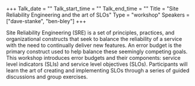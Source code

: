 +++
Talk_date = ""
Talk_start_time = ""
Talk_end_time = ""
Title = "Site Reliability Engineering and the art of SLOs"
Type = "workshop"
Speakers = ["dave-stanke", "ben-bley"]
+++

Site Reliability Engineering (SRE) is a set of principles, practices, and organizational constructs that seek to balance the reliability of a service with the need to continually deliver new features. An error budget is the primary construct used to help balance these seemingly competing goals. This workshop introduces error budgets and their components: service level indicators (SLIs) and service level objectives (SLOs). Participants will learn the art of creating and implementing SLOs through a series of guided discussions and group exercises.
